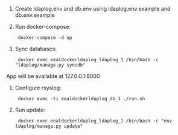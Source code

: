 
1. Create ldaplog.env and db.env using ldaplog.env.example and db.env.example

2. Run docker-compose:

        docker-compose -d up

3. Sync databases:

        docker exec eealdockerldaplog_ldaplog_1 /bin/bash -c "ldaplog/manage.py syncdb"

App will be available at 127.0.0.1:8000

1. Configure rsyslog:

        docker exec -ti eealdockerldaplog_db_1 ./run.sh

2. Run update:

        docker exec eealdockerldaplog_ldaplog_1 /bin/bash -c "env ldaplog/manage.py update"
